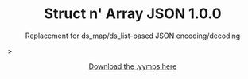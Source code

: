 <h1 align="center">Struct n' Array JSON 1.0.0</h1>

<p align="center">Replacement for ds_map/ds_list-based JSON encoding/decoding</p>>

<p align="center"><a href="https://github.com/JujuAdams/struct-n-array-JSON/releases/tag/1.0.0">Download the .yymps here</a></p>
